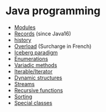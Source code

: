 # Java programming

* [Modules](expert/modules.md)
* [Records](expert/records.md) (since Java16)
* [history](beginner/history.md)
* [Overload](beginner/overload.md) (Surcharge in French)
* [Iceberg paradigm](advanced/icerberg.md)
* [Enumerations](advanced/enumerations.md)
* [Variadic methods](advanced/variadic.md)
* [Iterable/Iterator](advanced/iterable.md)
* [Dynamic structures](advanced/dynamic.md)
* [Streams](advanced/streams.md)
* [Recursive functions](advanced/recursive.md)
* [Sorting](advanced/sort.md)
* [Special classes](expert/special-classes.md)